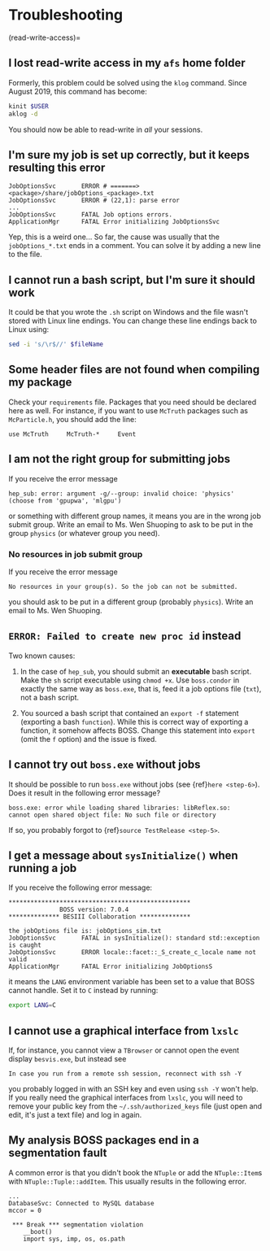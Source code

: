 <!-- cspell:ignore aklog besvis kinit klog mccor mlgpu Shuoping -->

<!-- Known issues and some solutions. -->

# Troubleshooting

(read-write-access)=

## I lost read-write access in my `afs` home folder

Formerly, this problem could be solved using the `klog` command. Since August
2019, this command has become:

```bash
kinit $USER
aklog -d
```

You should now be able to read-write in _all_ your sessions.

## I'm sure my job is set up correctly, but it keeps resulting this error

```text
JobOptionsSvc       ERROR # =======> <package>/share/jobOptions_<package>.txt
JobOptionsSvc       ERROR # (22,1): parse error
...
JobOptionsSvc       FATAL Job options errors.
ApplicationMgr      FATAL Error initializing JobOptionsSvc
```

Yep, this is a weird one... So far, the cause was usually that the
`jobOptions_*.txt` ends in a comment. You can solve it by adding a new line to
the file.

## I cannot run a bash script, but I'm sure it should work

It could be that you wrote the `.sh` script on Windows and the file wasn't
stored with Linux line endings. You can change these line endings back to Linux
using:

```bash
sed -i 's/\r$//' $fileName
```

## Some header files are not found when compiling my package

Check your `requirements` file. Packages that you need should be declared here
as well. For instance, if you want to use `McTruth` packages such as
`McParticle.h`, you should add the line:

```text
use McTruth     McTruth-*     Event
```

## I am not the right group for submitting jobs

If you receive the error message

```text
hep_sub: error: argument -g/--group: invalid choice: 'physics'
(choose from 'gpupwa', 'mlgpu')
```

or something with different group names, it means you are in the wrong job
submit group. Write an email to Ms. Wen Shuoping to ask to be put in the group
`physics` (or whatever group you need).

### No resources in job submit group

If you receive the error message

```text
No resources in your group(s). So the job can not be submitted.
```

you should ask to be put in a different group (probably `physics`). Write an
email to Ms. Wen Shuoping.

## `ERROR: Failed to create new proc id` instead

Two known causes:

1. In the case of `hep_sub`, you should submit an **executable** bash script.
   Make the `sh` script executable using `chmod +x`. Use `boss.condor` in
   exactly the same way as `boss.exe`, that is, feed it a job options file
   (`txt`), not a bash script.

2. You sourced a bash script that contained an `export -f` statement (exporting
   a bash `function`). While this is correct way of exporting a function, it
   somehow affects BOSS. Change this statement into `export` (omit the `f`
   option) and the issue is fixed.

## I cannot try out `boss.exe` without jobs

It should be possible to run `boss.exe` without jobs (see
{ref}`here <step-6>`). Does it result in the following error message?

```text
boss.exe: error while loading shared libraries: libReflex.so:
cannot open shared object file: No such file or directory
```

If so, you probably forgot to {ref}`source TestRelease <step-5>`.

## I get a message about `sysInitialize()` when running a job

If you receive the following error message:

```text
**************************************************
              BOSS version: 7.0.4
************** BESIII Collaboration **************

the jobOptions file is: jobOptions_sim.txt
JobOptionsSvc       FATAL in sysInitialize(): standard std::exception is caught
JobOptionsSvc       ERROR locale::facet::_S_create_c_locale name not valid
ApplicationMgr      FATAL Error initializing JobOptionsS
```

it means the `LANG` environment variable has been set to a value that BOSS
cannot handle. Set it to `C` instead by running:

```bash
export LANG=C
```

## I cannot use a graphical interface from `lxslc`

If, for instance, you cannot view a `TBrowser` or cannot open the event display
`besvis.exe`, but instead see

```text
In case you run from a remote ssh session, reconnect with ssh -Y
```

you probably logged in with an SSH key and even using `ssh -Y` won't help. If
you really need the graphical interfaces from `lxslc`, you will need to remove
your public key from the `~/.ssh/authorized_keys` file (just open and edit,
it's just a text file) and log in again.

## My analysis BOSS packages end in a segmentation fault

A common error is that you didn't book the `NTuple` or add the `NTuple::Item`s
with `NTuple::Tuple::addItem`. This usually results in the following error.

```text
...
DatabaseSvc: Connected to MySQL database
mccor = 0

 *** Break *** segmentation violation
    __boot()
    import sys, imp, os, os.path
```
